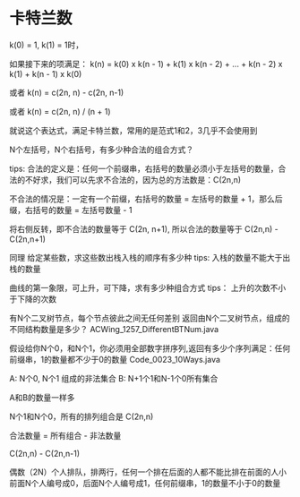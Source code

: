 # 卡特兰数

k(0) = 1, k(1) = 1时，

如果接下来的项满足： k(n) = k(0) x k(n - 1) + k(1) x k(n - 2) + ... + k(n - 2) x k(1) + k(n - 1) x k(0)

或者 k(n) = c(2n, n) - c(2n, n-1)

或者 k(n) = c(2n, n) / (n + 1)

就说这个表达式，满足卡特兰数，常用的是范式1和2，3几乎不会使用到

N个左括号，N个右括号，有多少种合法的组合方式？

tips: 合法的定义是：任何一个前缀串，右括号的数量必须小于左括号的数量，合法的不好求，我们可以先求不合法的，因为总的方法数是：C(2n,n)

不合法的情况是：一定有一个前缀，右括号的数量 = 左括号的数量 + 1，那么后缀，右括号的数量 = 左括号数量 - 1

将右侧反转，即不合法的数量等于 C(2n, n+1), 所以合法的数量等于 C(2n,n) - C(2n,n+1)

同理
给定某些数，求这些数出栈入栈的顺序有多少种
tips:
入栈的数量不能大于出栈的数量

曲线的第一象限，可上升，可下降，求有多少种组合方式
tips：
上升的次数不小于下降的次数

有N个二叉树节点，每个节点彼此之间无任何差别 返回由N个二叉树节点，组成的不同结构数量是多少？ ACWing_1257_DifferentBTNum.java

假设给你N个0，和N个1，你必须用全部数字拼序列,返回有多少个序列满足：任何前缀串，1的数量都不少于0的数量 Code_0023_10Ways.java

A: N个0, N个1 组成的非法集合 B: N+1个1和N-1个0所有集合

A和B的数量一样多

N个1和N个0，所有的排列组合是 C(2n,n)

合法数量 = 所有组合 - 非法数量

C(2n,n) - C(2n,n-1)

偶数（2N）个人排队，排两行，任何一个排在后面的人都不能比排在前面的人小
前面N个人编号成0，后面N个人编号成1，任何前缀串，1的数量不小于0的数量
